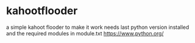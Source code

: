 # kahootflooder
a simple kahoot flooder 
to make it work needs last python version installed and the required modules in module.txt
https://www.python.org/
